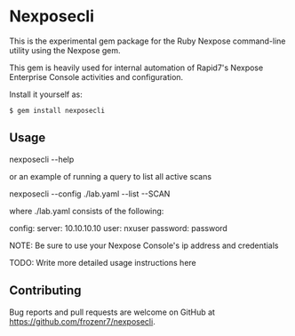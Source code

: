 # Nexposecli

This is the experimental gem package for the Ruby Nexpose command-line utility using the Nexpose gem.

This gem is heavily used for internal automation of Rapid7's Nexpose Enterprise Console activities and configuration.

Install it yourself as:

    $ gem install nexposecli

## Usage

nexposecli --help

or an example of running a query to list all active scans

nexposecli --config ./lab.yaml --list --SCAN

where ./lab.yaml consists of the following:

config:
   server: 10.10.10.10
   user: nxuser
   password: password

NOTE: Be sure to use your Nexpose Console's ip address and credentials

TODO: Write more detailed usage instructions here

## Contributing

Bug reports and pull requests are welcome on GitHub at https://github.com/frozenr7/nexposecli.

